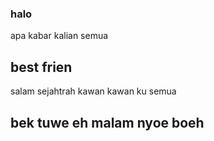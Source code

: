 ### halo

apa kabar kalian semua 

## best frien

salam sejahtrah kawan kawan ku semua

## bek tuwe eh malam nyoe boeh
